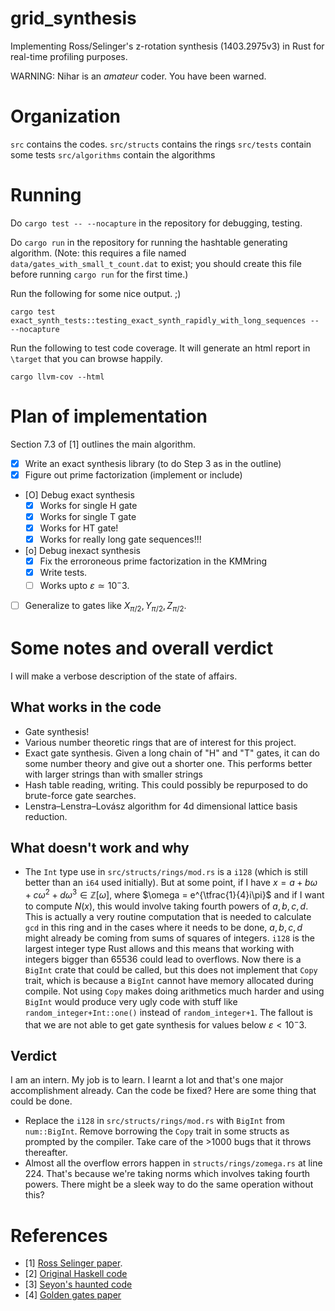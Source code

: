 # grid_synthesis


Implementing Ross/Selinger's z-rotation synthesis (1403.2975v3) in Rust for real-time profiling purposes. 

WARNING: Nihar is an _amateur_ coder. You have been warned.


# Organization

`src` contains the codes.
`src/structs` contains the rings 
`src/tests` contain some tests
`src/algorithms` contain the algorithms 

# Running

Do `cargo test -- --nocapture` in the repository for debugging, testing. 

Do `cargo run` in the repository for running the hashtable generating algorithm.
(Note: this requires a file named `data/gates_with_small_t_count.dat` to exist;
you should create this file before running `cargo run` for the first time.)

Run the following for some nice output. ;)
```
cargo test exact_synth_tests::testing_exact_synth_rapidly_with_long_sequences -- --nocapture
``` 

Run the following to test code coverage. It will generate an html report in `\target` that 
you can browse happily.
```
cargo llvm-cov --html 
```


# Plan of implementation

Section 7.3 of [1] outlines the main algorithm.

- [X] Write an exact synthesis library (to do Step 3 as in the outline)
- [X] Figure out prime factorization (implement or include)
- [O] Debug exact synthesis
	- [X] Works for single H gate
	- [X] Works for single T gate
	- [X] Works for HT gate!
	- [X] Works for really long gate sequences!!!
- [o] Debug inexact synthesis
	- [X] Fix the erroroneous prime factorization in the KMMring
	- [X] Write tests.
	- [ ] Works upto $\varepsilon \simeq 10^-3$.
- [ ] Generalize to gates like $X_{\pi/2},Y_{\pi/2},Z_{\pi/2}$.

# Some notes and overall verdict

I will make a verbose description of the state of affairs.

## What works in the code
- Gate synthesis!
- Various number theoretic rings that are of interest for this project.
- Exact gate synthesis. Given a long chain of "H" and "T" gates, it can do some number theory and give out a shorter one. This performs better with larger strings than with smaller strings
- Hash table reading, writing. This could possibly be repurposed to do brute-force gate searches.
- Lenstra–Lenstra–Lovász algorithm for 4d dimensional lattice basis reduction.

## What doesn't work and why
- The `Int` type use in `src/structs/rings/mod.rs` is a `i128` (which is still better than an `i64` used initially). But at some point, if I have $x=a+b\omega+c\omega^2+d\omega^3 \in \mathbb{Z}[\omega]$, where $\omega = e^{\tfrac{1}{4}i\pi}$ and if I want to compute $N(x)$, this would involve taking fourth powers of $a,b,c,d$. This is actually a very routine computation that is needed to calculate `gcd` in this ring and in the cases where it needs to be done, $a,b,c,d$ might already be coming from sums of squares of integers. `i128` is the largest integer type Rust allows and this means that working with integers bigger than 65536 could lead to overflows. Now there is a `BigInt` crate that could be called, but this does not implement that `Copy` trait, which is because a `BigInt` cannot have memory allocated during compile. Not using `Copy` makes doing arithmetics much harder and using `BigInt` would produce very ugly code with stuff like `random_integer+Int::one()` instead of `random_integer+1`. The fallout is that we are not able to get gate synthesis for values below $\varepsilon < 10^-3$.

## Verdict
I am an intern. My job is to learn. I learnt a lot and that's one major accomplishment already. Can the code be fixed? Here are some thing that could be done.
- Replace the `i128` in `src/structs/rings/mod.rs` with `BigInt` from `num::BigInt`. Remove borrowing the `Copy` trait in some structs as prompted by the compiler. Take care of the >1000 bugs that it throws thereafter.
- Almost all the overflow errors happen in `structs/rings/zomega.rs` at line 224. That's because we're taking norms which involves taking fourth powers. There might be a sleek way to do the same operation without this?


# References

- [1] [Ross Selinger paper](https://arxiv.org/abs/1403.2975v3).
- [2] [Original Haskell code](https://hackage.haskell.org/package/newsynth)
- [3] [Seyon's haunted code](https://github.com/CQCL/QCompiler/blob/master/singleqb)
- [4] [Golden gates paper](https://arxiv.org/pdf/1704.02106.pdf)
